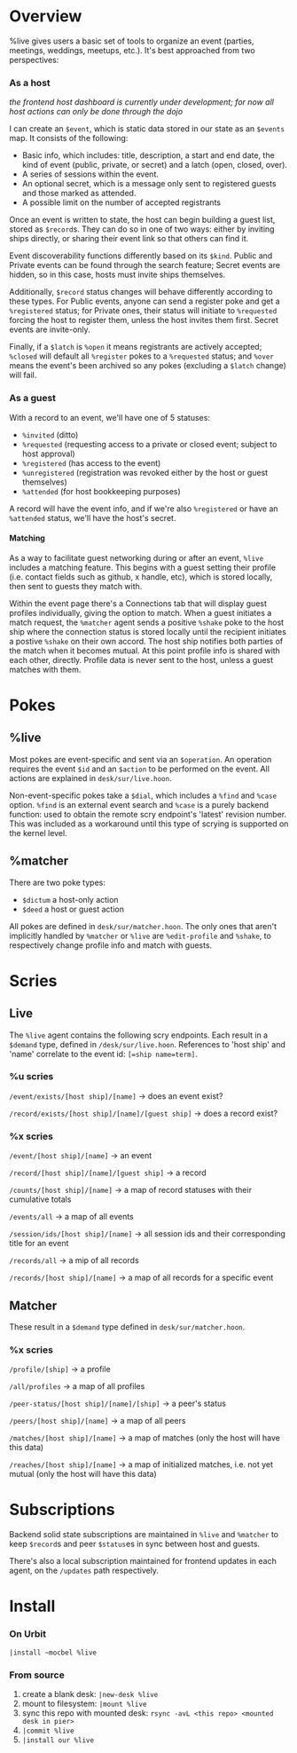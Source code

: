 # Overview
%live gives users a basic set of tools to organize an event (parties,
meetings, weddings, meetups, etc.). It's best approached from two
perspectives:

### As a host
*the frontend host dashboard is currently under development; for now all
host actions can only be done through the dojo*

I can create an `$event`, which is static data stored in our state as an
`$events` map. It consists of the following:
- Basic info, which includes: title, description, a start and end date, the
  kind of event (public, private, or secret) and a latch (open, closed,
  over).
- A series of sessions within the event.
- An optional secret, which is a message only sent to registered guests and
those marked as attended.
- A possible limit on the number of accepted registrants

Once an event is written to state, the host can begin building a
guest list, stored as `$record`s. They can do so in one of two ways: either by
inviting ships directly, or sharing their event link so that others
can find it.

Event discoverability functions differently based on its `$kind`. Public
and Private events can be found through the search feature; Secret
events are hidden, so in this case, hosts must invite ships themselves.

Additionally, `$record` status changes will behave differently according to
these types. For Public events, anyone can send a register poke and get
a `%registered` status; for Private ones, their status will initiate to
`%requested` forcing the host to register them, unless the host
invites them first. Secret events are invite-only.

Finally, if a `$latch` is `%open` it means registrants are actively
accepted; `%closed` will default all `%register` pokes to a `%requested` status;
and `%over` means the event's been archived so any pokes (excluding a
`$latch` change) will fail.

### As a guest
With a record to an event, we'll have one of 5 statuses:
- `%invited` (ditto)
- `%requested` (requesting access to a private or closed event; subject to host
  approval)
- `%registered` (has access to the event)
- `%unregistered` (registration was revoked either by the host or guest
  themselves)
- `%attended` (for host bookkeeping purposes)

A record will have the event info, and if we're also
`%registered` or have an `%attended` status, we'll have the host's
secret.

#### Matching
As a way to facilitate guest networking during or after an event,
`%live` includes a matching feature. This begins with a guest setting their
profile (i.e. contact fields such as github, x handle, etc), which is stored locally, then sent to guests they match with.

Within the event page there's a Connections tab that will display guest
profiles individually, giving the option to match. When a guest initiates
a match request, the `%matcher` agent sends a positive `%shake` poke to
the host ship where the connection status is stored locally until the
recipient initiates a postive `%shake` on their own accord. The host
ship notifies both parties of the match when it becomes mutual. At this point profile info is shared with each other, directly. Profile data is never sent to the host, unless a guest matches with them.

# Pokes
## %live
Most pokes are event-specific and sent via an `$operation`. An operation
requires the event `$id` and an `$action` to be performed on the event.
All actions are explained in `desk/sur/live.hoon`.

Non-event-specific pokes take a `$dial`, which includes a `%find` and
`%case` option. `%find` is an external event search and `%case` is a
purely backend function: used to obtain the remote scry endpoint's
'latest' revision number. This was included as a workaround until this
type of scrying is supported on the kernel level.

## %matcher
There are two poke types:
- `$dictum` a host-only action
- `$deed` a host or guest action

All pokes are defined in `desk/sur/matcher.hoon`. The only ones that aren't implicitly handled by `%matcher` or `%live` are `%edit-profile` and `%shake`, to respectively change profile info and match with guests.

# Scries
## Live
The `%live` agent contains the following scry endpoints. Each result in
a `$demand` type, defined in `/desk/sur/live.hoon`. References to 'host ship' and 'name' correlate to the event id: `[=ship name=term]`.

### %u scries
`/event/exists/[host ship]/[name]` -> does an event exist?

`/record/exists/[host ship]/[name]/[guest ship]` -> does a record exist?

### %x scries
`/event/[host ship]/[name]` -> an event

`/record/[host ship]/[name]/[guest ship]` -> a record

`/counts/[host ship]/[name]` -> a map of record statuses with their cumulative
totals

`/events/all` -> a map of all events

`/session/ids/[host ship]/[name]` -> all session ids and their corresponding
title for an event

`/records/all` -> a mip of all records

`/records/[host ship]/[name]` -> a map of all records for a specific event

## Matcher
These result in a `$demand` type defined in `desk/sur/matcher.hoon`.

### %x scries
`/profile/[ship]` -> a profile

`/all/profiles` -> a map of all profiles

`/peer-status/[host ship]/[name]/[ship]` -> a peer's status

`/peers/[host ship]/[name]` -> a map of all peers

`/matches/[host ship]/[name]` -> a map of matches (only the host will
have this data)

`/reaches/[host ship]/[name]` -> a map of initialized matches, i.e. not
yet mutual (only the host will have this data)

# Subscriptions
Backend solid state subscriptions are maintained in `%live` and `%matcher` to keep `$record`s and peer `$status`es in sync between host and guests.

There's also a local subscription maintained for frontend updates in
each agent, on the `/updates` path respectively.

# Install
### On Urbit
`|install ~mocbel %live`

### From source
1. create a blank desk: `|new-desk %live`
2. mount to filesystem: `|mount %live`
3. sync this repo with mounted desk: `rsync -avL <this repo> <mounted desk in pier>`
4. `|commit %live`
5. `|install our %live`
